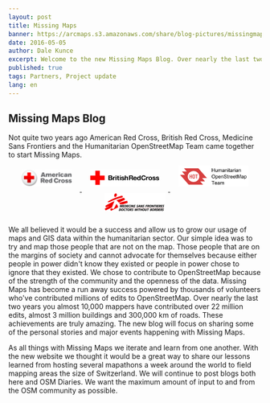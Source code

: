 ```yaml
---
layout: post
title: Missing Maps
banner: https://arcmaps.s3.amazonaws.com/share/blog-pictures/missingmaps-blog_20160422_banner.jpg
date: 2016-05-05
author: Dale Kunce
excerpt: Welcome to the new Missing Maps Blog. Over nearly the last two years you almost 10,000 mappers have contributed over 22 million edits, almost 3 million buildings and 300,000 km of roads. These achievements are truly amazing. The new blog will focus on sharing some of the personal stories and major events happening with Missing Maps.
published: true
tags: Partners, Project update
lang: en
---
```


## Missing Maps Blog

Not quite two years ago American Red Cross, British Red Cross, Medicine Sans Frontiers and the Humanitarian OpenStreetMap Team came together to start Missing Maps.

<div style="text-align:center;">
<a href="http://redcross.org/">
  <img src="/assets/graphics/content/logos/arc_logo.png" width="100" alt="arc-logo" style="border:none; margin: 0px 16px 10px 16px;">
</a>
<a href="http://redcross.org.uk/">
  <img src="/assets/graphics/content/logos/brc_logo.png" width="140" alt="brc-logo" style="border:none; margin: 0px 16px 10px 16px;">
</a>
<a href="http://hotosm.org/">
  <img src="/assets/graphics/content/logos/hot_logo.png" width="140" alt="hot-logo" style="border:none; margin: 0px 16px 10px 16px;">
</a>
<a href="http://www.msf.org.uk/">
  <img src="/assets/graphics/content/logos/msf_logo.png" width="120" alt="msf-logo"  style="border:none; margin: 0px 16px 10px 16px;">
</a>
</div>

We all believed it would be a success and allow us to grow our usage of maps and GIS data within the humanitarian sector. Our simple idea was to try and map those people that are not on the map. Those people that are on the margins of society and cannot advocate for themselves because either people in power didn't know they existed or people in power chose to ignore that they existed. We chose to contribute to OpenStreetMap because of the strength of the community and the openness of the data. Missing Maps has become a run away success powered by thousands of volunteers who've contributed millions of edits to OpenStreetMap. Over nearly the last two years you almost 10,000 mappers have contributed over 22 million edits, almost 3 million buildings and 300,000 km of roads. These achievements are truly amazing. The new blog will focus on sharing some of the personal stories and major events happening with Missing Maps.

As all things with Missing Maps we iterate and learn from one another. With the new website we thought it would be a great way to share our lessons learned from hosting several mapathons a week around the world to field mapping areas the size of Switzerland. We will continue to post blogs both here and OSM Diaries. We want the maximum amount of input to and from the OSM community as possible.
